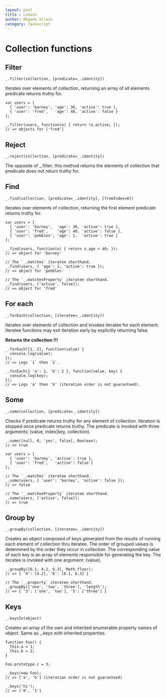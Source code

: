 ```yaml
---
layout: post
title : Lodash
author: Mégane Vilain
category: Javascript
---
```


# Collection functions

## Filter

```
_.filter(collection, [predicate=_.identity])
```

Iterates over elements of collection, returning an array of all elements predicate returns truthy for.

```
var users = [
  { 'user': 'barney', 'age': 36, 'active': true },
  { 'user': 'fred',   'age': 40, 'active': false }
];
 
_.filter(users, function(o) { return !o.active; });
// => objects for ['fred']
```

## Reject

```
_.reject(collection, [predicate=_.identity])
```

The opposite of _.filter; this method returns the elements of collection that predicate does not return truthy for.


## Find

```
_.find(collection, [predicate=_.identity], [fromIndex=0])
```

Iterates over elements of collection, returning the first element predicate returns truthy for.

```
var users = [
  { 'user': 'barney',  'age': 36, 'active': true },
  { 'user': 'fred',    'age': 40, 'active': false },
  { 'user': 'pebbles', 'age': 1,  'active': true }
];
 
_.find(users, function(o) { return o.age < 40; });
// => object for 'barney'
 
// The `_.matches` iteratee shorthand.
_.find(users, { 'age': 1, 'active': true });
// => object for 'pebbles'
 
// The `_.matchesProperty` iteratee shorthand.
_.find(users, ['active', false]);
// => object for 'fred'
```

## For each

```
_.forEach(collection, [iteratee=_.identity])
```

Iterates over elements of collection and invokes iteratee for each element. Iteratee functions may exit iteration early by explicitly returning false.

**Returns the collection !!!**

```
_.forEach([1, 2], function(value) {
  console.log(value);
});
// => Logs `1` then `2`.
 
_.forEach({ 'a': 1, 'b': 2 }, function(value, key) {
  console.log(key);
});
// => Logs 'a' then 'b' (iteration order is not guaranteed).
```

## Some

```
_.some(collection, [predicate=_.identity])
```

Checks if predicate returns truthy for any element of collection. Iteration is stopped once predicate returns truthy. The predicate is invoked with three arguments: (value, index|key, collection).

```
_.some([null, 0, 'yes', false], Boolean);
// => true
 
var users = [
  { 'user': 'barney', 'active': true },
  { 'user': 'fred',   'active': false }
];
 
// The `_.matches` iteratee shorthand.
_.some(users, { 'user': 'barney', 'active': false });
// => false
 
// The `_.matchesProperty` iteratee shorthand.
_.some(users, ['active', false]);
// => true
```

## Group by

```
_.groupBy(collection, [iteratee=_.identity])
```

Creates an object composed of keys generated from the results of running each element of collection thru iteratee. The order of grouped values is determined by the order they occur in collection. The corresponding value of each key is an array of elements responsible for generating the key. The iteratee is invoked with one argument: (value).

```
_.groupBy([6.1, 4.2, 6.3], Math.floor);
// => { '4': [4.2], '6': [6.1, 6.3] }
 
// The `_.property` iteratee shorthand.
_.groupBy(['one', 'two', 'three'], 'length');
// => { '3': ['one', 'two'], '5': ['three'] }
```

## Keys

```
_.keysIn(object)
```

Creates an array of the own and inherited enumerable property names of object.
Same as _.keys with inherited properties.


```
function Foo() {
  this.a = 1;
  this.b = 2;
}
 
Foo.prototype.c = 3;
 
_.keys(new Foo);
// => ['a', 'b'] (iteration order is not guaranteed)
 
_.keys('hi');
// => ['0', '1']
```